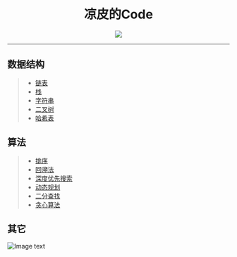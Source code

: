 # <div align=center>凉皮的Code</div>

<div align=center title="只是保存一下刷LeetCode的代码咯"><img src="https://github.com/Maxwell-L/MaxwellCode/blob/master/image/pic2.png" /></div>

-------------------

数据结构
---------
>* [链表](https://github.com/Maxwell-L/MaxwellCode/tree/master/LeetCode/Linked%20List "Linked List")<br>
>* [栈](https://github.com/Maxwell-L/MaxwellCode/tree/master/LeetCode/Stack "Stack")<br>
>* [字符串](https://github.com/Maxwell-L/MaxwellCode/tree/master/LeetCode/String "String")<br>
>* [二叉树](https://github.com/Maxwell-L/MaxwellCode/tree/master/LeetCode/Binary%20Tree "Binary Tree")<br>
>* [哈希表](https://github.com/Maxwell-L/MaxwellCode/tree/master/LeetCode/Hash%20Table "Hash Table")<br>

算法
---------
>* [排序](https://github.com/Maxwell-L/MaxwellCode/tree/master/LeetCode/Sort "Sort")<br>
>* [回溯法](https://github.com/Maxwell-L/MaxwellCode/tree/master/LeetCode/Backtracking "Backtracking")<br>
>* [深度优先搜索](https://github.com/Maxwell-L/MaxwellCode/tree/master/LeetCode/Depth-first%20Search "Depth-first Search")<br>
>* [动态规划](https://github.com/Maxwell-L/MaxwellCode/tree/master/LeetCode/Dynamic%20Programming "Dynamic Programming")<br>
>* [二分查找](https://github.com/Maxwell-L/MaxwellCode/tree/master/LeetCode/Binary%20Search "Binary Search")<br>
>* [贪心算法](https://github.com/Maxwell-L/MaxwellCode/tree/master/LeetCode/Greedy "Greedy")<br>

其它
---------

![Image text](https://github.com/Maxwell-L/MaxwellCode/blob/master/image/pic1.jpg "我好菜啊")

